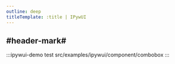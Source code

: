```yaml
---
outline: deep
titleTemplate: :title | IPywUI
---
```


## #header-mark#
:::ipywui-demo test
src/examples/ipywui/component/combobox
:::
